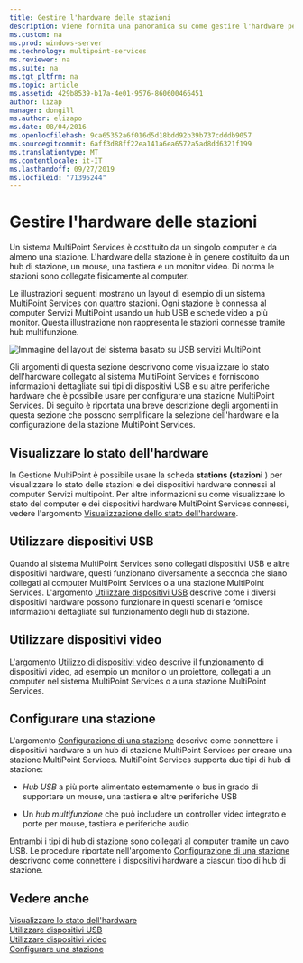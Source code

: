 ```yaml
---
title: Gestire l'hardware delle stazioni
description: Viene fornita una panoramica su come gestire l'hardware per le stazioni MultiPoint
ms.custom: na
ms.prod: windows-server
ms.technology: multipoint-services
ms.reviewer: na
ms.suite: na
ms.tgt_pltfrm: na
ms.topic: article
ms.assetid: 429b8539-b17a-4e01-9576-860600466451
author: lizap
manager: dongill
ms.author: elizapo
ms.date: 08/04/2016
ms.openlocfilehash: 9ca65352a6f016d5d18bdd92b39b737cdddb9057
ms.sourcegitcommit: 6aff3d88ff22ea141a6ea6572a5ad8dd6321f199
ms.translationtype: MT
ms.contentlocale: it-IT
ms.lasthandoff: 09/27/2019
ms.locfileid: "71395244"
---
```

# <a name="manage-station-hardware"></a>Gestire l'hardware delle stazioni
Un sistema MultiPoint Services è costituito da un singolo computer e da almeno una stazione. L'hardware della stazione è in genere costituito da un hub di stazione, un mouse, una tastiera e un monitor video. Di norma le stazioni sono collegate fisicamente al computer.  
  
Le illustrazioni seguenti mostrano un layout di esempio di un sistema MultiPoint Services con quattro stazioni. Ogni stazione è connessa al computer Servizi MultiPoint usando un hub USB e schede video a più monitor. Questa illustrazione non rappresenta le stazioni connesse tramite hub multifunzione.  
   
![Immagine del layout del sistema basato su USB servizi MultiPoint](./media/WMSMultiPointServerUSBSystemLayout.gif)  
  
Gli argomenti di questa sezione descrivono come visualizzare lo stato dell'hardware collegato al sistema MultiPoint Services e forniscono informazioni dettagliate sui tipi di dispositivi USB e su altre periferiche hardware che è possibile usare per configurare una stazione MultiPoint Services. Di seguito è riportata una breve descrizione degli argomenti in questa sezione che possono semplificare la selezione dell'hardware e la configurazione della stazione MultiPoint Services.  
  
## <a name="view-hardware-status"></a>Visualizzare lo stato dell'hardware  
In Gestione MultiPoint è possibile usare la scheda **stations (stazioni** ) per visualizzare lo stato delle stazioni e dei dispositivi hardware connessi al computer Servizi multipoint. Per altre informazioni su come visualizzare lo stato del computer e dei dispositivi hardware MultiPoint Services connessi, vedere l'argomento [Visualizzazione dello stato dell'hardware](View-Hardware-Status.md).  
  
## <a name="work-with-usb-devices"></a>Utilizzare dispositivi USB  
Quando al sistema MultiPoint Services sono collegati dispositivi USB e altre dispositivi hardware, questi funzionano diversamente a seconda che siano collegati al computer MultiPoint Services o a una stazione MultiPoint Services. L'argomento [Utilizzare dispositivi USB](Work-with-USB-Devices.md) descrive come i diversi dispositivi hardware possono funzionare in questi scenari e fornisce informazioni dettagliate sul funzionamento degli hub di stazione.  
  
## <a name="work-with-video-devices"></a>Utilizzare dispositivi video  
L'argomento [Utilizzo di dispositivi video](Work-with-Video-Devices.md) descrive il funzionamento di dispositivi video, ad esempio un monitor o un proiettore, collegati a un computer nel sistema MultiPoint Services o a una stazione MultiPoint Services.  
  
## <a name="set-up-a-station"></a>Configurare una stazione  
L'argomento [Configurazione di una stazione](Set-Up-a-Station.md) descrive come connettere i dispositivi hardware a un hub di stazione MultiPoint Services per creare una stazione MultiPoint Services. MultiPoint Services supporta due tipi di hub di stazione:  
  
-   *Hub USB* a più porte alimentato esternamente o bus in grado di supportare un mouse, una tastiera e altre periferiche USB  
  
-   Un *hub multifunzione* che può includere un controller video integrato e porte per mouse, tastiera e periferiche audio  
  
Entrambi i tipi di hub di stazione sono collegati al computer tramite un cavo USB. Le procedure riportate nell'argomento [Configurazione di una stazione](Set-Up-a-Station.md) descrivono come connettere i dispositivi hardware a ciascun tipo di hub di stazione.  
  
## <a name="see-also"></a>Vedere anche  
[Visualizzare lo stato dell'hardware](View-Hardware-Status.md)  
[Utilizzare dispositivi USB](Work-with-USB-Devices.md)  
[Utilizzare dispositivi video](Work-with-Video-Devices.md)  
[Configurare una stazione](Set-Up-a-Station.md)